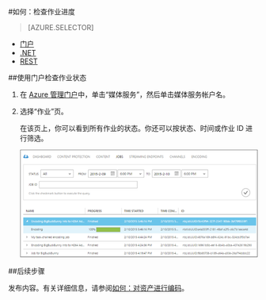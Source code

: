 <properties 
	pageTitle="如何使用 Azure 管理门户检查作业进度" 
	description="了解如何使用 Azure 管理门户跟踪作业进度。" 
	services="media-services" 
	documentationCenter="" 
	authors="juliako" 
	manager="dwrede" 
	editor=""/>

<tags
	ms.service="media-services"
 	ms.date="05/03/2016"  
	wacn.date="06/27/2016"/>

#如何：检查作业进度

> [AZURE.SELECTOR]
- [门户](/documentation/articles/media-services-portal-check-job-progress/)
- [.NET](/documentation/articles/media-services-check-job-progress/)
- [REST](/documentation/articles/media-services-rest-check-job-progress/)

##使用门户检查作业状态

1. 在 [Azure 管理门户](http://manage.windowsazure.cn)中，单击“媒体服务”，然后单击媒体服务帐户名。
2. 选择“作业”页。 

	在该页上，你可以看到所有作业的状态。你还可以按状态、时间或作业 ID 进行筛选。

	![CheckStatus][checkstatus]



##后续步骤

发布内容。有关详细信息，请参阅[如何：对资产进行编码](/documentation/articles/media-services-manage-content/#publish)。


[checkstatus]: ./media/media-services-portal-check-job-progress/media-services-monitor-job-progress.png
 
<!---HONumber=Mooncake_0620_2016-->